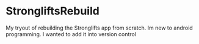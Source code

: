 # StrongliftsRebuild
My tryout of rebuilding the Stronglifts app from scratch. Im new to android programming. I wanted to add it into version control
